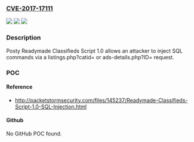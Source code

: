 ### [CVE-2017-17111](https://cve.mitre.org/cgi-bin/cvename.cgi?name=CVE-2017-17111)
![](https://img.shields.io/static/v1?label=Product&message=n%2Fa&color=blue)
![](https://img.shields.io/static/v1?label=Version&message=n%2Fa&color=blue)
![](https://img.shields.io/static/v1?label=Vulnerability&message=n%2Fa&color=brighgreen)

### Description

Posty Readymade Classifieds Script 1.0 allows an attacker to inject SQL commands via a listings.php?catid= or ads-details.php?ID= request.

### POC

#### Reference
- http://packetstormsecurity.com/files/145237/Readymade-Classifieds-Script-1.0-SQL-Injection.html

#### Github
No GitHub POC found.

